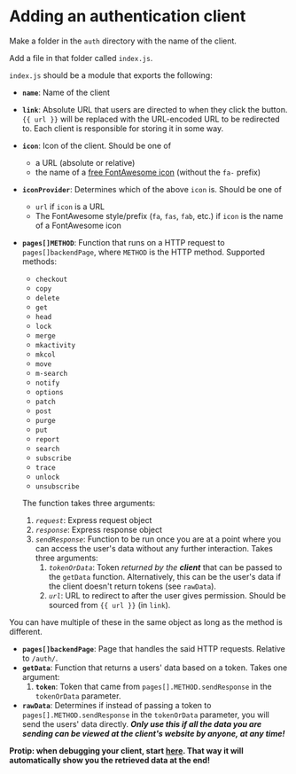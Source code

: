 # Adding an authentication client

Make a folder in the `auth` directory with the name of the client.

Add a file in that folder called `index.js`.

`index.js` should be a module that exports the following:

-   **`name`**: Name of the client
-   **`link`**: Absolute URL that users are directed to when they click the button. `{{ url }}` will be replaced with the URL-encoded URL to be redirected to. Each client is responsible for storing it in some way.
-   **`icon`**: Icon of the client. Should be one of
    -   a URL (absolute or relative)
    -   the name of a [free FontAwesome icon](https://fontawesome.com/icons?m=free) (without the `fa-` prefix)
-   **`iconProvider`**: Determines which of the above `icon` is. Should be one of
    -   `url` if `icon` is a URL
    -   The FontAwesome style/prefix (`fa`, `fas`, `fab`, etc.) if `icon` is the name of a FontAwesome icon
-   **`pages[]METHOD`**: Function that runs on a HTTP request to `pages[]backendPage`, where `METHOD` is the HTTP method. Supported methods:
    <!-- -   `all` -->

    -   `checkout`
    -   `copy`
    -   `delete`
    -   `get`
    -   `head`
    -   `lock`
    -   `merge`
    -   `mkactivity`
    -   `mkcol`
    -   `move`
    -   `m-search`
    -   `notify`
    -   `options`
    -   `patch`
    -   `post`
    -   `purge`
    -   `put`
    -   `report`
    -   `search`
    -   `subscribe`
    -   `trace`
    -   `unlock`
    -   `unsubscribe`

    The function takes three arguments:

    1. _`request`_: Express request object
    2. _`response`_: Express response object
    3. _`sendResponse`_: Function to be run once you are at a point where you can access the user's data without any further interaction. Takes three arguments:
        1. _`tokenOrData`_: Token _returned by the **client**_ that can be passed to the `getData` function. Alternatively, this can be the user's data if the client doesn't return tokens (see `rawData`).
        2. _`url`_: URL to redirect to after the user gives permission. Should be sourced from `{{ url }}` (in `link`).

You can have multiple of these in the same object as long as the method is different.

-   **`pages[]backendPage`**: Page that handles the said HTTP requests. Relative to `/auth/`.
-   **`getData`**: Function that returns a users' data based on a token. Takes one argument:
    1. **`token`**: Token that came from `pages[].METHOD.sendResponse` in the `tokenOrData` parameter.
-   **`rawData`**: Determines if instead of passing a token to `pages[].METHOD.sendResponse` in the `tokenOrData` parameter, you will send the users' data directly. _**Only use this if all the data you are sending can be viewed at the client's website by anyone, at any time!**_

**Protip: when debugging your client, start [here](https://auth.onedot.cf/auth?url=https%3A%2F%2Fauth.onedot.cf%2Fauth%2Fget_data). That way it will automatically show you the retrieved data at the end!**

